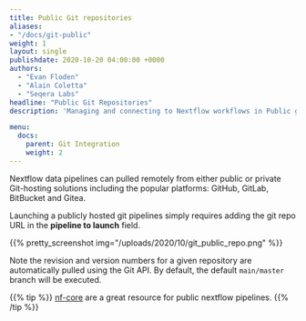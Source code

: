 ```yaml
---
title: Public Git repositories
aliases:
- "/docs/git-public"
weight: 1
layout: single
publishdate: 2020-10-20 04:00:00 +0000
authors:
  - "Evan Floden"
  - "Alain Coletta"
  - "Seqera Labs"
headline: "Public Git Repositories"
description: 'Managing and connecting to Nextflow workflows in Public git repositories'

menu:
  docs:
    parent: Git Integration
    weight: 2
---
```

Nextflow data pipelines can pulled remotely from either public or private Git-hosting solutions including the popular platforms: GitHub, GitLab, BitBucket and Gitea.

Launching a publicly hosted git pipelines simply requires adding the git repo URL in the **pipeline to launch** field. 

{{% pretty_screenshot img="/uploads/2020/10/git_public_repo.png" %}}

Note the revision and version numbers for a given repository are automatically pulled using the Git API. By default, the default `main/master` branch will be executed.

{{% tip %}}
[nf-core](https://nf-co.re/pipelines) are a great resource for public nextflow pipelines.
{{% /tip %}}

